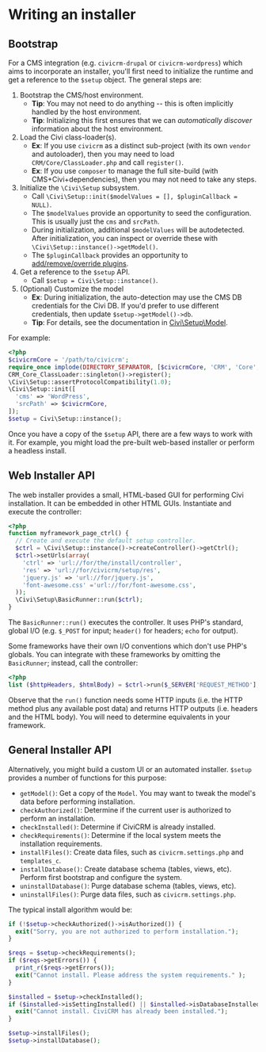 # Writing an installer

## Bootstrap

For a CMS integration (e.g. `civicrm-drupal` or `civicrm-wordpress`) which aims to incorporate an installer, you'll
first need to initialize the runtime and get a reference to the `$setup` object. The general steps are:

1. Bootstrap the CMS/host environment.
    * __Tip__: You may not need to do anything -- this is often implicitly handled by the host environment.
    * __Tip__: Initializing this first ensures that we can *automatically discover* information about the host environment.
2. Load the Civi class-loader(s).
    * __Ex__: If you use `civicrm` as a distinct sub-project (with its own `vendor` and autoloader), then you may need to load `CRM/Core/ClassLoader.php` and call `register()`.
    * __Ex__: If you use `composer` to manage the full site-build (with CMS+Civi+dependencies), then you may not need to take any steps.
3. Initialize the `\Civi\Setup` subsystem.
    * Call `\Civi\Setup::init($modelValues = [], $pluginCallback = NULL)`.
    * The `$modelValues` provide an opportunity to seed the configuration. This is usually just the `cms` and `srcPath`.
    * During initialization, additional `$modelValues` will be autodetected. After initialization, you can inspect or override these with `\Civi\Setup::instance()->getModel()`.
    * The `$pluginCallback` provides an opportunity to [add/remove/override plugins](/framework/setup/plugins.md).
4. Get a reference to the `$setup` API.
    * Call `$setup = Civi\Setup::instance()`.
5. (Optional) Customize the model
    * __Ex__: During initialization, the auto-detection may use the CMS DB credentials for the Civi DB. If you'd prefer to use different credentials, then update `$setup->getModel()->db`.
    * __Tip__: For details, see the documentation in [Civi\Setup\Model](https://github.com/civicrm/civicrm-core/tree/master/setup/src/Setup/Model.php).

For example:

```php
<?php
$civicrmCore = '/path/to/civicrm';
require_once implode(DIRECTORY_SEPARATOR, [$civicrmCore, 'CRM', 'Core', 'ClassLoader.php']);
CRM_Core_ClassLoader::singleton()->register();
\Civi\Setup::assertProtocolCompatibility(1.0);
\Civi\Setup::init([
  'cms' => 'WordPress',
  'srcPath' => $civicrmCore,
]);
$setup = Civi\Setup::instance();
```

Once you have a copy of the `$setup` API, there are a few ways to work with it. For example, you might load
the pre-built web-based installer or perform a headless install.

## Web Installer API

The web installer provides a small, HTML-based GUI for performing Civi installation. It can be
embedded in other HTML GUIs. Instantiate and execute the controller:

```php
<?php
function myframework_page_ctrl() {
  // Create and execute the default setup controller.
  $ctrl = \Civi\Setup::instance()->createController()->getCtrl();
  $ctrl->setUrls(array(
    'ctrl' => 'url://for/the/install/controller',
    'res' => 'url://for/civicrm/setup/res',
    'jquery.js' => 'url://for/jquery.js',
    'font-awesome.css' ='url://for/font-awesome.css',
  ));
  \Civi\Setup\BasicRunner::run($ctrl);
}
```

The `BasicRunner::run()` executes the controller.  It uses PHP's standard, global I/O (e.g.  `$_POST` for input;
`header()` for headers; `echo` for output).

Some frameworks have their own I/O conventions which don't use PHP's globals.  You can integrate with these frameworks
by omitting the `BasicRunner`; instead, call the controller:

```php
<?php
list ($httpHeaders, $htmlBody) = $ctrl->run($_SERVER['REQUEST_METHOD'], $_POST);
```

Observe that the `run()` function needs some HTTP inputs (i.e.  the HTTP method plus any available post data) and
returns HTTP outputs (i.e.  headers and the HTML body). You will need to determine equivalents in your framework.

## General Installer API

Alternatively, you might build a custom UI or an automated installer. `$setup` provides a number of functions for this purpose:

* `getModel()`: Get a copy of the `Model`. You may want to tweak the model's data before performing installation.
* `checkAuthorized()`: Determine if the current user is authorized to perform an installation.
* `checkInstalled()`: Determine if CiviCRM is already installed.
* `checkRequirements()`: Determine if the local system meets the installation requirements.
* `installFiles()`: Create data files, such as `civicrm.settings.php` and `templates_c`.
* `installDatabase()`: Create database schema (tables, views, etc). Perform first bootstrap and configure the system.
* `uninstallDatabase()`: Purge database schema (tables, views, etc).
* `uninstallFiles()`: Purge data files, such as `civicrm.settings.php`.

The typical install algorithm would be:

```php
if (!$setup->checkAuthorized()->isAuthorized()) {
  exit("Sorry, you are not authorized to perform installation.");
}

$reqs = $setup->checkRequirements();
if ($reqs->getErrors()) {
  print_r($reqs->getErrors());
  exit("Cannot install. Please address the system requirements." );
}

$installed = $setup->checkInstalled();
if ($installed->isSettingInstalled() || $installed->isDatabaseInstalled()) {
  exit("Cannot install. CiviCRM has already been installed.");
}

$setup->installFiles();
$setup->installDatabase();
```

